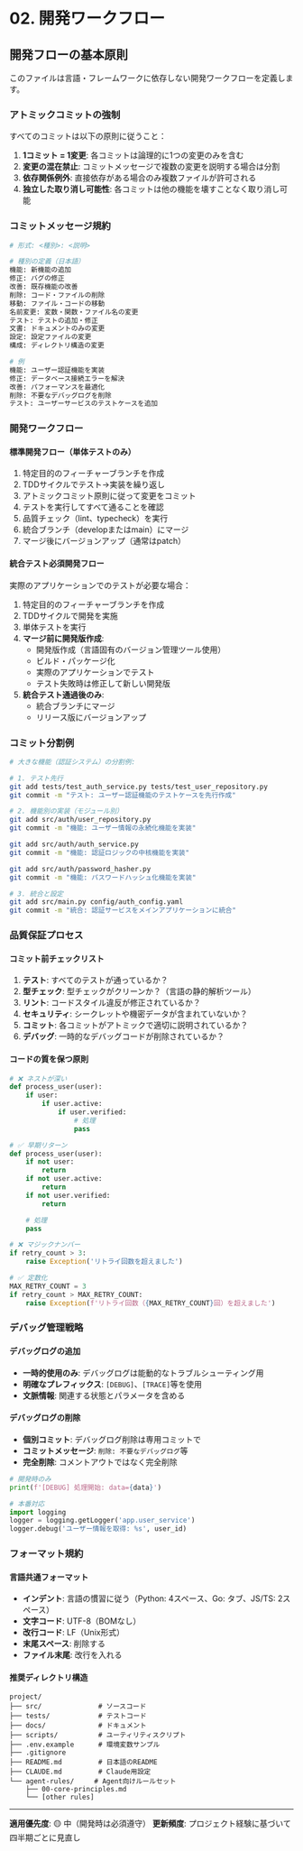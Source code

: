 # 02. 開発ワークフロー

## 開発フローの基本原則

このファイルは言語・フレームワークに依存しない開発ワークフローを定義します。

### アトミックコミットの強制

すべてのコミットは以下の原則に従うこと：

1. **1コミット = 1変更**: 各コミットは論理的に1つの変更のみを含む
2. **変更の混在禁止**: コミットメッセージで複数の変更を説明する場合は分割
3. **依存関係例外**: 直接依存がある場合のみ複数ファイルが許可される
4. **独立した取り消し可能性**: 各コミットは他の機能を壊すことなく取り消し可能

### コミットメッセージ規約

```bash
# 形式: <種別>: <説明>

# 種別の定義（日本語）
機能: 新機能の追加
修正: バグの修正
改善: 既存機能の改善
削除: コード・ファイルの削除
移動: ファイル・コードの移動
名前変更: 変数・関数・ファイル名の変更
テスト: テストの追加・修正
文書: ドキュメントのみの変更
設定: 設定ファイルの変更
構成: ディレクトリ構造の変更

# 例
機能: ユーザー認証機能を実装
修正: データベース接続エラーを解決
改善: パフォーマンスを最適化
削除: 不要なデバッグログを削除
テスト: ユーザーサービスのテストケースを追加
```

### 開発ワークフロー

#### 標準開発フロー（単体テストのみ）
1. 特定目的のフィーチャーブランチを作成
2. TDDサイクルでテスト→実装を繰り返し
3. アトミックコミット原則に従って変更をコミット
4. テストを実行してすべて通ることを確認
5. 品質チェック（lint、typecheck）を実行
6. 統合ブランチ（developまたはmain）にマージ
7. マージ後にバージョンアップ（通常はpatch）

#### 統合テスト必須開発フロー
実際のアプリケーションでのテストが必要な場合：

1. 特定目的のフィーチャーブランチを作成
2. TDDサイクルで開発を実施
3. 単体テストを実行
4. **マージ前に開発版作成**:
   - 開発版作成（言語固有のバージョン管理ツール使用）
   - ビルド・パッケージ化
   - 実際のアプリケーションでテスト
   - テスト失敗時は修正して新しい開発版
5. **統合テスト通過後のみ**:
   - 統合ブランチにマージ
   - リリース版にバージョンアップ

### コミット分割例

```bash
# 大きな機能（認証システム）の分割例:

# 1. テスト先行
git add tests/test_auth_service.py tests/test_user_repository.py
git commit -m "テスト: ユーザー認証機能のテストケースを先行作成"

# 2. 機能別の実装（モジュール別）
git add src/auth/user_repository.py
git commit -m "機能: ユーザー情報の永続化機能を実装"

git add src/auth/auth_service.py
git commit -m "機能: 認証ロジックの中核機能を実装"

git add src/auth/password_hasher.py
git commit -m "機能: パスワードハッシュ化機能を実装"

# 3. 統合と設定
git add src/main.py config/auth_config.yaml
git commit -m "統合: 認証サービスをメインアプリケーションに統合"
```

### 品質保証プロセス

#### コミット前チェックリスト
1. **テスト**: すべてのテストが通っているか？
2. **型チェック**: 型チェックがクリーンか？（言語の静的解析ツール）
3. **リント**: コードスタイル違反が修正されているか？
4. **セキュリティ**: シークレットや機密データが含まれていないか？
5. **コミット**: 各コミットがアトミックで適切に説明されているか？
6. **デバッグ**: 一時的なデバッグコードが削除されているか？

#### コードの質を保つ原則

```python
# ❌ ネストが深い
def process_user(user):
    if user:
        if user.active:
            if user.verified:
                # 処理
                pass

# ✅ 早期リターン
def process_user(user):
    if not user:
        return
    if not user.active:
        return
    if not user.verified:
        return

    # 処理
    pass

# ❌ マジックナンバー
if retry_count > 3:
    raise Exception('リトライ回数を超えました')

# ✅ 定数化
MAX_RETRY_COUNT = 3
if retry_count > MAX_RETRY_COUNT:
    raise Exception(f'リトライ回数（{MAX_RETRY_COUNT}回）を超えました')
```

### デバッグ管理戦略

#### デバッグログの追加
- **一時的使用のみ**: デバッグログは能動的なトラブルシューティング用
- **明確なプレフィックス**: `[DEBUG]`、`[TRACE]`等を使用
- **文脈情報**: 関連する状態とパラメータを含める

#### デバッグログの削除
- **個別コミット**: デバッグログ削除は専用コミットで
- **コミットメッセージ**: `削除: 不要なデバッグログ`等
- **完全削除**: コメントアウトではなく完全削除

```python
# 開発時のみ
print(f'[DEBUG] 処理開始: data={data}')

# 本番対応
import logging
logger = logging.getLogger('app.user_service')
logger.debug('ユーザー情報を取得: %s', user_id)
```

### フォーマット規約

#### 言語共通フォーマット
- **インデント**: 言語の慣習に従う（Python: 4スペース、Go: タブ、JS/TS: 2スペース）
- **文字コード**: UTF-8（BOMなし）
- **改行コード**: LF（Unix形式）
- **末尾スペース**: 削除する
- **ファイル末尾**: 改行を入れる

#### 推奨ディレクトリ構造

```text
project/
├── src/              # ソースコード
├── tests/            # テストコード
├── docs/             # ドキュメント
├── scripts/          # ユーティリティスクリプト
├── .env.example      # 環境変数サンプル
├── .gitignore
├── README.md         # 日本語のREADME
├── CLAUDE.md         # Claude用設定
└── agent-rules/     # Agent向けルールセット
    ├── 00-core-principles.md
    └── [other rules]
```

---

**適用優先度**: 🟡 中（開発時は必須遵守）
**更新頻度**: プロジェクト経験に基づいて四半期ごとに見直し